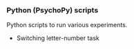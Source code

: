 ### Python (PsychoPy) scripts

Python scripts to run various experiments.

* Switching letter-number task
